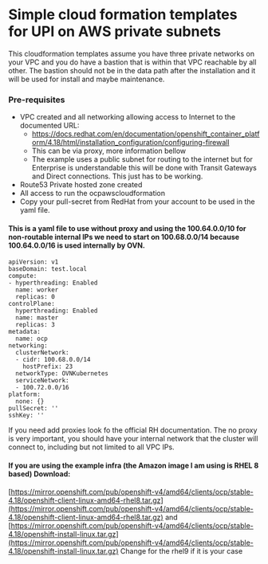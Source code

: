 # Simple cloud formation templates for UPI on AWS private subnets 
This cloudformation templates assume you have three private networks on your VPC and you do have a bastion that is within that VPC reachable by all other. 
The bastion should not be in the data path after the installation and it will be used for install and maybe maintenance.

### Pre-requisites
 - VPC created and all networking allowing access to Internet to the documented URL:
    - https://docs.redhat.com/en/documentation/openshift_container_platform/4.18/html/installation_configuration/configuring-firewall
    - This can be via proxy, more information bellow
    - The example uses a public subnet for routing to the internet but for Enterprise is understandable this will be done with Transit Gateways and Direct connections. This just has to be working.
 - Route53 Private hosted zone created
 - All access to run the ocpawscloudformation
 - Copy your pull-secret from RedHat from your account to be used in the yaml file.

#### This is a yaml file to use without proxy and using the 100.64.0.0/10 for non-routable internal IPs we need to start on 100.68.0.0/14 because 100.64.0.0/16 is used internally by OVN.
```
apiVersion: v1
baseDomain: test.local
compute:
- hyperthreading: Enabled
  name: worker
  replicas: 0
controlPlane:
  hyperthreading: Enabled
  name: master
  replicas: 3
metadata:
  name: ocp
networking:
  clusterNetwork:
  - cidr: 100.68.0.0/14
    hostPrefix: 23
  networkType: OVNKubernetes
  serviceNetwork:
  - 100.72.0.0/16
platform:
  none: {}
pullSecret: ''
sshKey: ''
```
If you need add proxies look fo the official RH documentation. The no proxy is very important, you should have your internal network that the cluster will connect to, including but not limited to all VPC IPs.

#### If you are using the example infra (the Amazon image I am using is RHEL 8 based) Download:
[https://mirror.openshift.com/pub/openshift-v4/amd64/clients/ocp/stable-4.18/openshift-client-linux-amd64-rhel8.tar.gz](https://mirror.openshift.com/pub/openshift-v4/amd64/clients/ocp/stable-4.18/openshift-client-linux-amd64-rhel8.tar.gz)
and
[https://mirror.openshift.com/pub/openshift-v4/amd64/clients/ocp/stable-4.18/openshift-install-linux.tar.gz](https://mirror.openshift.com/pub/openshift-v4/amd64/clients/ocp/stable-4.18/openshift-install-linux.tar.gz)
Change for the rhel9 if it is your case

